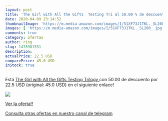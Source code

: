 ```yaml
---
layout: post
title: 'The Girl with All the Gifts  Testing Tri al 50.00 % de descuento'
date: 2020-04-09 23:14:52
thumbnailImage: 'https://m.media-amazon.com/images/I/51XF73J1TKL._SL200_.jpg'
images: [ 'https://m.media-amazon.com/images/I/51XF73J1TKL._SL200_.jpg' ]
comments: true
category: ofertas
author: ring
slug: 1478901551
description:
actualPrice: 22.5 USD
comparePrice: 45.0 USD
inStock: true
---
```


Está [The Girl with All the Gifts  Testing Trilogy ](https://www.amazon.com/dp/1478901551/?tag=redken08-20) con 50.00 de descuento por 22.5 USD (original: 45.0 USD) en el siguiente enlace!

[![](https://m.media-amazon.com/images/I/51XF73J1TKL._SL200_.jpg)](https://www.amazon.com/dp/1478901551/?tag=redken08-20)

[Ver la oferta!!](https://www.amazon.com/dp/1478901551/?tag=redken08-20)

[Consulta otras ofertas en nuestro canal de telegram](https://t.me/s/ofertas25)
